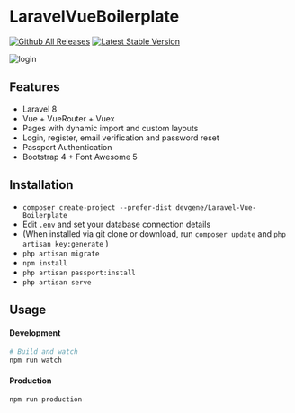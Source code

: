 # LaravelVueBoilerplate


[![Github All Releases](https://img.shields.io/github/downloads/devgene/Laravel-Vue-Boilerplate/total.svg)]()
<a href="https://packagist.org/packages/devgene/Laravel-Vue-Boilerplate"><img src="https://poser.pugx.org/devgene/Laravel-Vue-Boilerplate/v/stable.svg" alt="Latest Stable Version"></a>

![login](https://user-images.githubusercontent.com/16412194/119227496-c3ecdc80-bb2b-11eb-9ada-25012669c7f7.png)


## Features

- Laravel 8
- Vue + VueRouter + Vuex
- Pages with dynamic import and custom layouts
- Login, register, email verification and password reset
- Passport Authentication
- Bootstrap 4 + Font Awesome 5



## Installation

- `composer create-project --prefer-dist devgene/Laravel-Vue-Boilerplate`
- Edit `.env` and set your database connection details
- (When installed via git clone or download, run `composer update` and `php artisan key:generate` )
- `php artisan migrate`
- `npm install`
- `php artisan passport:install`
- `php artisan serve`

## Usage

#### Development

```bash
# Build and watch
npm run watch

```

#### Production

```bash
npm run production
```
